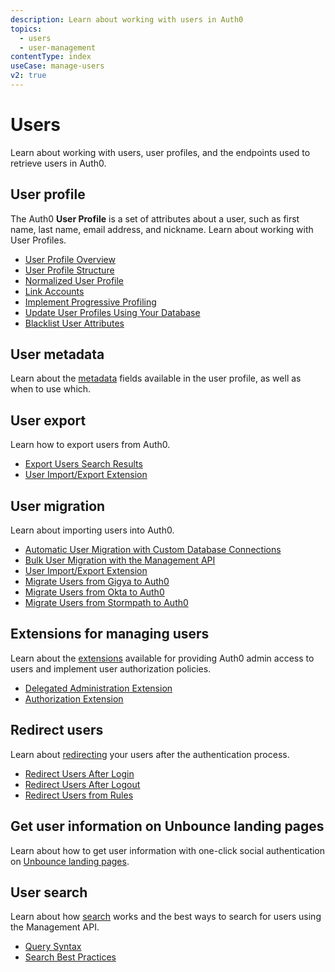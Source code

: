 ```yaml
---
description: Learn about working with users in Auth0
topics:
  - users
  - user-management
contentType: index
useCase: manage-users
v2: true
---
```


# Users

Learn about working with users, user profiles, and the endpoints used to retrieve users in Auth0.

## User profile

The Auth0 **User Profile** is a set of attributes about a user, such as first name, last name, email address, and nickname. Learn about working with User Profiles.

* [User Profile Overview](/users/concepts/overview-user-profile)
* [User Profile Structure](/users/references/user-profile-structure)
* [Normalized User Profile](/users/normalized)
* [Link Accounts](/link-accounts)
* [Implement Progressive Profiling](/users/guides/implement-progressive-profiling)
* [Update User Profiles Using Your Database](/users/guides/update-user-profiles-using-your-database)
* [Blacklist User Attributes](/security/blacklisting-attributes)

## User metadata

Learn about the [metadata](/metadata) fields available in the user profile, as well as when to use which.

## User export

Learn how to export users from Auth0.

* [Export Users Search Results](/users/references/search-best-practices#user-export)
* [User Import/Export Extension](/extensions/user-import-export)

## User migration

Learn about importing users into Auth0.

* [Automatic User Migration with Custom Database Connections](/users/migrations/automatic)
* [Bulk User Migration with the Management API](/users/migrations/bulk-import)
* [User Import/Export Extension](/extensions/user-import-export)
* [Migrate Users from Gigya to Auth0](/users/migrations/gigya)
* [Migrate Users from Okta to Auth0](/users/migrations/okta)
* [Migrate Users from Stormpath to Auth0](/users/migrations/stormpath)

## Extensions for managing users

Learn about the [extensions](/extensions) available for providing Auth0 admin access to users and implement user authorization policies.

* [Delegated Administration Extension](/extensions/delegated-admin/v3)
* [Authorization Extension](/extensions/authorization-extension/v2)

## Redirect users

Learn about [redirecting](/users/guides/redirect-users-after-login) your users after the authentication process. 

* [Redirect Users After Login](/users/guides/redirect-users-after-login)
* [Redirect Users After Logout](/logout#redirect-users-after-logout)
* [Redirect Users from Rules](/rules/current/redirect)

## Get user information on Unbounce landing pages

Learn about how to get user information with one-click social authentication on [Unbounce landing pages](/users/guides/get-user-information-with-unbounce-landing-pages). 

## User search

Learn about how [search](/users/search/v3) works and the best ways to search for users using the Management API.

* [Query Syntax](/users/search/v3/query-syntax)
* [Search Best Practices](/users/references/search-best-practices)

